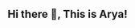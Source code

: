 ## Hi there 👋, This is Arya!

<!--
**aryaaa324/aryaaa324** is a ✨ _special_ ✨ repository because its `README.md` (this file) appears on your GitHub profile.

🔹 **Computer Science Engineering Student** at Symbiosis International University 🎓  
🔹 **Passionate** about Problem Solving 🤖📸  
🔹 **Research Intern Experience** at IIT Mandi & IIT Indore 🏛️  
🔹 **Published 5+ Research Papers** in IEEE & Springer SCOPUS-indexed conferences 📜  
